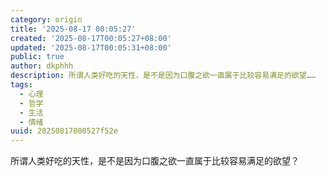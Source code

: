 ```yaml
---
category: origin
title: '2025-08-17 00:05:27'
created: '2025-08-17T00:05:27+08:00'
updated: '2025-08-17T00:05:31+08:00'
public: true
author: dkphhh
description: 所谓人类好吃的天性，是不是因为口腹之欲一直属于比较容易满足的欲望……
tags:
  - 心理
  - 哲学
  - 生活
  - 情绪
uuid: 20250817000527f52e
---
```


所谓人类好吃的天性，是不是因为口腹之欲一直属于比较容易满足的欲望？
